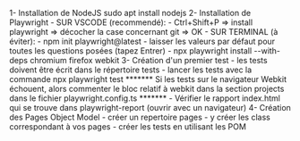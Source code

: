 1- Installation de NodeJS
    sudo apt install nodejs
2- Installation de Playwright
    - SUR VSCODE (recommendé): 
    - Ctrl+Shift+P => install playwright => décocher la case concernant git => OK
    - SUR TERMINAL (à éviter):
    - npm init playwright@latest
    - laisser les valeurs par défaut pour toutes les questions posées (tapez Entrer)
    - npx playwright install --with-deps chromium firefox webkit
3- Création d'un premier test
    - les tests doivent être écrit dans le répertoire tests
    - lancer les tests avec la commande npx playwright test
    *******
    Si les tests sur le navigateur Webkit échouent, alors commenter le bloc relatif à webkit dans la section projects dans le fichier playwright.config.ts
    *******
    - Vérifier le rapport index.html qui se trouve dans playwright-report (ouvrir avec un navigateur)
 4- Création des Pages Object Model
    - créer un repertoire pages
    - y créer les class correspondant à vos pages
    - créer les tests en utilisant les POM
